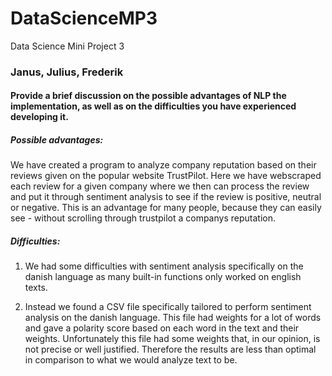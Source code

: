 # DataScienceMP3
Data Science Mini Project 3
### Janus, Julius, Frederik

#### Provide a brief discussion on the possible advantages of NLP the implementation, as well as on the difficulties you have experienced developing it.

##### Possible advantages:
We have created a program to analyze company reputation based on their reviews given on the popular website TrustPilot. Here we have webscraped each review for a given company where we then can process the review and put it through sentiment analysis to see if the review is positive, neutral or negative. This is an advantage for many people, because they can easily see - without scrolling through trustpilot a companys reputation.

##### Difficulties:
1. We had some difficulties with sentiment analysis specifically on the danish language as many built-in functions only worked on english texts.

2. Instead we found a CSV file specifically tailored to perform sentiment analysis on the danish language. This file had weights for a lot of words and gave a polarity score based on each word in the text and their weights. Unfortunately this file had some weights that, in our opinion, is not precise or well justified. Therefore the results are less than optimal in comparison to what we would analyze text to be.


